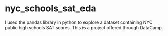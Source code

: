 # nyc_schools_sat_eda
I used the pandas library in python to explore a dataset containing NYC public high schools SAT scores. This is a project offered through DataCamp.
